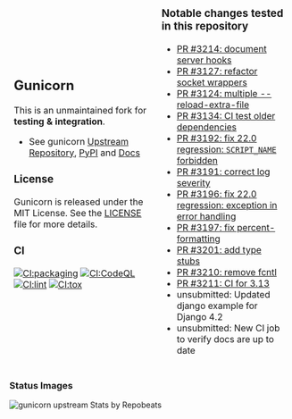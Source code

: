 <table style="border: none"><tbody style="border: none"><tr style="border: none">
<td style="border: none">

## Gunicorn

This is an unmaintained fork for **testing & integration**.

* See gunicorn [Upstream Repository](https://github.com/benoitc/gunicorn), [PyPI]( https://pypi.python.org/pypi/gunicorn) and [Docs](https://docs.gunicorn.org)

### License

Gunicorn is released under the MIT License. See the [LICENSE](LICENSE) file for more
details.

### CI

[![CI:packaging](https://github.com/pajod/gunicorn/actions/workflows/packaging.yml/badge.svg)](https://github.com/pajod/gunicorn/actions/workflows/packaging.yml)
[![CI:CodeQL](https://github.com/pajod/gunicorn/actions/workflows/github-code-scanning/codeql/badge.svg)](https://github.com/pajod/gunicorn/actions/workflows/github-code-scanning/codeql)
[![CI:lint](https://github.com/pajod/gunicorn/actions/workflows/lint.yml/badge.svg)](https://github.com/pajod/gunicorn/actions/workflows/lint.yml)
[![CI:tox](https://github.com/pajod/gunicorn/actions/workflows/tox.yml/badge.svg)](https://github.com/pajod/gunicorn/actions/workflows/tox.yml)

</td>
<td style="border: none">

### Notable changes tested in this repository

 * [PR #3214: document server hooks](https://github.com/benoitc/gunicorn/pull/3214)
 * [PR #3127: refactor socket wrappers](https://github.com/benoitc/gunicorn/pull/3127)
 * [PR #3124: multiple --reload-extra-file](https://github.com/benoitc/gunicorn/pull/3124)
 * [PR #3134: CI test older dependencies](https://github.com/benoitc/gunicorn/pull/3134)
 * [PR #3192: fix 22.0 regression: `SCRIPT_NAME` forbidden](https://github.com/benoitc/gunicorn/pull/3192)
 * [PR #3191: correct log severity](https://github.com/benoitc/gunicorn/pull/3191)
 * [PR #3196: fix 22.0 regression: exception in error handling](https://github.com/benoitc/gunicorn/pull/3196)
 * [PR #3197: fix percent-formatting](https://github.com/benoitc/gunicorn/pull/3197)
 * [PR #3201: add type stubs](https://github.com/benoitc/gunicorn/pull/3201)
 * [PR #3210: remove fcntl](https://github.com/benoitc/gunicorn/pull/3210)
 * [PR #3211: CI for 3.13](https://github.com/benoitc/gunicorn/pull/3211)
 * unsubmitted: Updated django example for Django 4.2
 * unsubmitted: New CI job to verify docs are up to date

</tbody>
</tr></tbody></table>

### Status Images

![gunicorn upstream Stats by Repobeats](https://repobeats.axiom.co/api/embed/c1f1846401d9b4913dd9019aead4b1883e954739.svg "Repobeats analytics image")
